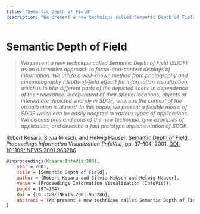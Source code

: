 ```yaml
---
title: "Semantic Depth of Field"
description: "We present a new technique called Semantic Depth of Field (SDOF) as an alternative approach to focus-and-context displays of information. We utilize a well-known method from photography and cinematography (depth-of-field effect) for information visualization, which is to blur different parts of the depicted scene in dependence of their relevance. Independent of their spatial locations, objects of interest are depicted sharply in SDOF, whereas the context of the visualization is blurred. In this paper, we present a flexible model of SDOF which can be easily adopted to various types of applications. We discuss pros and cons of the new technique, give examples of application, and describe a fast prototype implementation of SDOF."
---
```


# Semantic Depth of Field

> _We present a new technique called Semantic Depth of Field (SDOF) as an alternative approach to focus-and-context displays of information. We utilize a well-known method from photography and cinematography (depth-of-field effect) for information visualization, which is to blur different parts of the depicted scene in dependence of their relevance. Independent of their spatial locations, objects of interest are depicted sharply in SDOF, whereas the context of the visualization is blurred. In this paper, we present a flexible model of SDOF which can be easily adopted to various types of applications. We discuss pros and cons of the new technique, give examples of application, and describe a fast prototype implementation of SDOF._

Robert Kosara, Silvia Miksch, and Helwig Hauser, <a href="https://media.eagereyes.org/papers/2001/Kosara-InfoVis-2001.pdf" target="_blank">Semantic Depth of Field</a>, _Proceedings Information Visualization (InfoVis)_, pp. 97–104, 2001. <a href="https://dx.doi.org/10.1109/INFVIS.2001.963286" target="_new">DOI: 10.1109/INFVIS.2001.963286</a>


```bibtex
@inproceedings{Kosara:InfoVis:2001,
	year = 2001,
	title = {Semantic Depth of Field},
	author = {Robert Kosara and Silvia Miksch and Helwig Hauser},
	venue = {Proceedings Information Visualization (InfoVis)},
	pages = {97–104},
	doi = {10.1109/INFVIS.2001.963286},
	abstract = {We present a new technique called Semantic Depth of Field (SDOF) as an alternative approach to focus-and-context displays of information. We utilize a well-known method from photography and cinematography (depth-of-field effect) for information visualization, which is to blur different parts of the depicted scene in dependence of their relevance. Independent of their spatial locations, objects of interest are depicted sharply in SDOF, whereas the context of the visualization is blurred. In this paper, we present a flexible model of SDOF which can be easily adopted to various types of applications. We discuss pros and cons of the new technique, give examples of application, and describe a fast prototype implementation of SDOF.},
}
```

